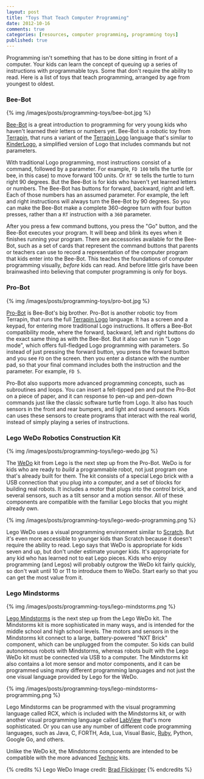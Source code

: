 ```yaml
---
layout: post
title: "Toys That Teach Computer Programming"
date: 2012-10-16
comments: true
categories: [resources, computer programming, programming toys]
published: true
---
```


Programming isn't something that has to be done sitting in front of a computer.  Your kids can learn the concept of queuing up a series of instructions with programmable toys.  Some that don't require the ability to read.  Here is a list of toys that teach programming, arranged by age from youngest to oldest.

### Bee-Bot

{% img /images/posts/programming-toys/bee-bot.jpg %}

[Bee-Bot](http://www.terrapinlogo.com/bee-botmain.php) is a great introduction to programming for very young kids who haven't learned their letters or numbers yet.  Bee-Bot is a robotic toy from [Terrapin](http://www.terrapinlogo.com), that runs a variant of the [Terrapin Logo](http://www.terrapinlogo.com/terrapin-logo.php) language that's similar to [KinderLogo](/2012/10/14/computer-programming-resources-for-kids/#kinderlogo), a simplified version of Logo that includes commands but not parameters.

With traditional Logo programming, most instructions consist of a command, followed by a parameter.  For example, ```FD 100``` tells the turtle (or bee, in this case) to move forward 100 units.  Or ```RT 90``` tells the turtle to turn right 90 degrees.  But the Bee-Bot is for kids who haven't yet learned letters or numbers.  The Bee-Bot has buttons for forward, backward, right and left.  Each of those numbers has an assumed parameter.  For example, the left and right instructions will always turn the Bee-Bot by 90 degrees.  So you can make the Bee-Bot make a complete 360-degree turn with four button presses, rather than a ```RT``` instruction with a ```360``` parameter.

After you press a few command buttons, you press the "Go" button, and the Bee-Bot executes your program.  It will beep and blink its eyes when it finishes running your program.  There are accessories available for the Bee-Bot, such as a set of cards that represent the command buttons that parents or teachers can use to record a representation of the computer program that kids enter into the Bee-Bot.  This teaches the foundations of computer programming visually, *before* kids can read.  And before little girls have been brainwashed into believing that computer programming is only for boys.

<!-- more -->

### Pro-Bot

{% img /images/posts/programming-toys/pro-bot.jpg %}

[Pro-Bot](http://www.terrapinlogo.com/pro-bot.php) is Bee-Bot's big brother.  Pro-Bot is another robotic toy from Terrapin, that runs the full [Terrapin Logo](http://www.terrapinlogo.com/terrapin-logo.php) language.  It has a screen and a keypad, for entering more traditional Logo instructions.  It offers a Bee-Bot compatibility mode, where the forward, backward, left and right buttons do the exact same thing as with the Bee-Bot.  But it also can run in "Logo mode", which offers full-fledged Logo programming with parameters.  So instead of just pressing the forward button, you press the forward button and you see ```FD``` on the screen.  then you enter a distance with the number pad, so that your final command includes both the instruction and the parameter.  For example, ```FD 5```.

Pro-Bot also supports more advanced programming concepts, such as subroutines and loops.  You can insert a felt-tipped pen and put the Pro-Bot on a piece of paper, and it can response to pen-up and pen-down commands just like the classic software turtle from Logo.  It also has touch sensors in the front and rear bumpers, and light and sound sensors.  Kids can uses these sensors to create programs that interact with the real world, instead of simply playing a series of instructions.

### Lego WeDo Robotics Construction Kit

{% img /images/posts/programming-toys/lego-wedo.jpg %}

The [WeDo](http://www.legoeducation.us/eng/product/lego_education_wedo_robotics_construction_set/2096) kit from Lego is the next step up from the Pro-Bot.  WeDo is for kids who are ready to *build* a programmable robot, not just program one that's already built for them.  The kit consists of a special Lego brick with a USB connection that you plug into a computer, and a set of blocks for building real robots.  It includes a motor that plugs into the control brick, and several sensors, such as a tilt sensor and a motion sensor.  All of these components are compatible with the familiar Lego blocks that you might already own.

{% img /images/posts/programming-toys/lego-wedo-programming.png %}

Lego WeDo uses a visual programming environment similar to [Scratch](/2012/10/14/computer-programming-resources-for-kids/#scratch).  But it's even more accessible to younger kids than Scratch because it doesn't require the ability to read.  Lego says that WeDo is appropriate for kids seven and up, but don't under estimate younger kids.  It's appropriate for any kid who has learned not to eat Lego pieces.  Kids who enjoy programming (and Legos) will probably outgrow the WeDo kit fairly quickly, so don't wait until 10 or 11 to introduce them to WeDo.  Start early so that you can get the most value from it.

### Lego Mindstorms

{% img /images/posts/programming-toys/lego-mindstorms.png %}

[Lego Mindstorms](http://mindstorms.lego.com) is the next step up from the Lego WeDo kit.  The Mindstorms kit is more sophisticated in many ways, and is intended for the middle school and high school levels.  The motors and sensors in the Mindstorms kit connect to a large, battery-powered "NXT Brick" component, which can be unplugged from the computer.  So kids can build autonomous robots with Mindstorms, whereas robots built with the Lego WeDo kit must be connected via USB to a computer.  The Mindstorms kit also contains a lot more sensor and motor components, and it can be programmed using many different programming languages and not just the one visual language provided by Lego for the WeDo.

{% img /images/posts/programming-toys/lego-mindstorms-programming.png %}

Lego Mindstorms can be programmed with the visual programming language called RCX, which is included with the Mindstorms kit, or with another visual programming language called [LabView](http://k12lab.com/products/NI-LabVIEW/LabVIEW-for-LEGO-MINDSTORMS) that's more sophisticated.  Or you can use any number of different code programming languages, such as Java, C, FORTH, Ada, Lua, Visual Basic, [Ruby](http://rubotz.rubyforge.org), Python, Google Go, and others.

Unlike the WeDo kit, the Mindstorms components are intended to be compatible with the more advanced [Technic](http://technic.lego.com) kits.

{% credits %}
  Lego WeDo Image credit: [Brad Flickinger](http://www.flickr.com/photos/56155476@N08/5675301157/)
{% endcredits %}